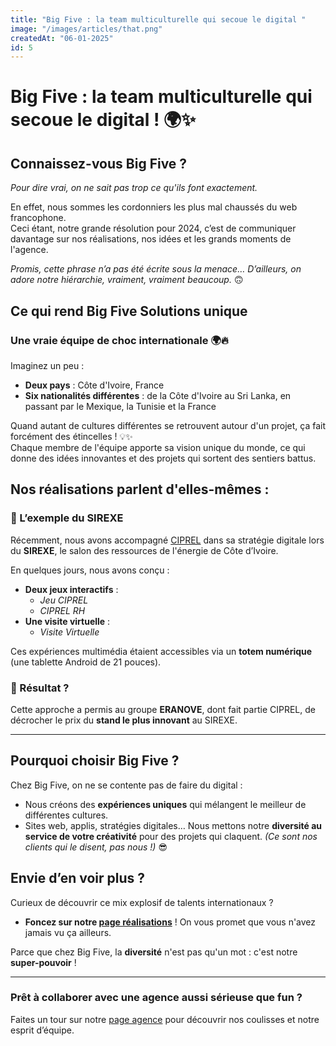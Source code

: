 ```yaml
---
title: "Big Five : la team multiculturelle qui secoue le digital "
image: "/images/articles/that.png"
createdAt: "06-01-2025"
id: 5
---
```

# Big Five : la team multiculturelle qui secoue le digital ! 🌍✨


## Connaissez-vous Big Five ?  
*Pour dire vrai, on ne sait pas trop ce qu'ils font exactement.*  

En effet, nous sommes les cordonniers les plus mal chaussés du web francophone.  
Ceci étant, notre grande résolution pour 2024, c’est de communiquer davantage sur nos réalisations, nos idées et les grands moments de l'agence.  

*Promis, cette phrase n’a pas été écrite sous la menace… D’ailleurs, on adore notre hiérarchie, vraiment, vraiment beaucoup.* 🙃  

## Ce qui rend Big Five Solutions unique  
### Une vraie équipe de choc internationale 🌍🔥  

Imaginez un peu :  
- **Deux pays** : Côte d'Ivoire, France  
- **Six nationalités différentes** : de la Côte d'Ivoire au Sri Lanka, en passant par le Mexique, la Tunisie et la France  

Quand autant de cultures différentes se retrouvent autour d'un projet, ça fait forcément des étincelles ! 💡✨  
Chaque membre de l'équipe apporte sa vision unique du monde, ce qui donne des idées innovantes et des projets qui sortent des sentiers battus.  

## Nos réalisations parlent d'elles-mêmes :  
### 🎉 L’exemple du SIREXE  

Récemment, nous avons accompagné [CIPREL](https://ciprel.ci) dans sa stratégie digitale lors du **SIREXE**, le salon des ressources de l'énergie de Côte d’Ivoire.  

En quelques jours, nous avons conçu :  
- **Deux jeux interactifs** :  
  - *Jeu CIPREL*  
  - *CIPREL RH*  
- **Une visite virtuelle** :  
  - *Visite Virtuelle*  

Ces expériences multimédia étaient accessibles via un **totem numérique** (une tablette Android de 21 pouces).  

### 🌟 Résultat ?  
Cette approche a permis au groupe **ERANOVE**, dont fait partie CIPREL, de décrocher le prix du **stand le plus innovant** au SIREXE.  

---

## Pourquoi choisir Big Five ?  
Chez Big Five, on ne se contente pas de faire du digital :  
- Nous créons des **expériences uniques** qui mélangent le meilleur de différentes cultures.  
- Sites web, applis, stratégies digitales… Nous mettons notre **diversité au service de votre créativité** pour des projets qui claquent. *(Ce sont nos clients qui le disent, pas nous !)* 😎  

## Envie d’en voir plus ?  
Curieux de découvrir ce mix explosif de talents internationaux ?  
- **Foncez sur notre [page réalisations](https://bigfivesolutions.com/realisations)** ! On vous promet que vous n'avez jamais vu ça ailleurs.  

Parce que chez Big Five, la **diversité** n'est pas qu'un mot : c'est notre **super-pouvoir** !  

---

### Prêt à collaborer avec une agence aussi sérieuse que fun ?  
Faites un tour sur notre [page agence](https://bigfivesolutions.com/agence) pour découvrir nos coulisses et notre esprit d’équipe.  
